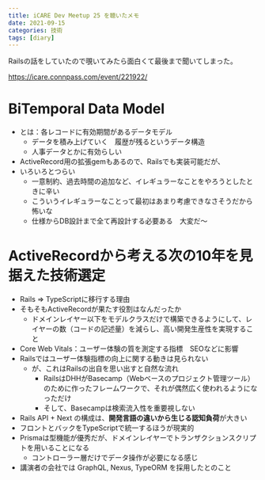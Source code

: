 ```yaml
---
title: iCARE Dev Meetup 25 を聴いたメモ
date: 2021-09-15
categories: 技術
tags: [diary]
---
```


Railsの話をしていたので覗いてみたら面白くて最後まで聞いてしまった。

https://icare.connpass.com/event/221922/

# BiTemporal Data Model

- とは：各レコードに有効期間があるデータモデル
  - データを積み上げていく　履歴が残るというデータ構造
  - 人事データとかに有効らしい
- ActiveRecord用の拡張gemもあるので、Railsでも実装可能だが、
- いろいろとつらい  
  - 一意制約、過去時間の追加など、イレギュラーなことをやろうとしたときに辛い
  - こういうイレギュラーなことって最初はあまり考慮できなさそうだから怖いな
  - 仕様からDB設計まで全て再設計する必要ある　大変だ～

# ActiveRecordから考える次の10年を見据えた技術選定

- Rails => TypeScriptに移行する理由
- そもそもActiveRecordが果たす役割はなんだったか
  - ドメインレイヤー以下をモデルクラスだけで構築できるようにして、レイヤーの数（コードの記述量）を減らし、高い開発生産性を実現すること
- Core Web Vitals：ユーザー体験の質を測定する指標　SEOなどに影響
- Railsではユーザー体験指標の向上に関する動きは見られない
  - が、これはRailsの出自を思い出すと自然な流れ
    - RailsはDHHがBasecamp（Webベースのプロジェクト管理ツール）のために作ったフレームワークで、それが偶然広く使われるようになっただけ
    - そして、Basecampは検索流入性を重要視しない
- Rails API + Next の構成は、**開発言語の違いから生じる認知負荷**が大きい
- フロントとバックをTypeScriptで統一するほうが現実的
- Prismaは型機能が優秀だが、ドメインレイヤーでトランザクションスクリプトを用いることになる
  - コントローラー層だけでデータ操作が必要になる感じ
- 講演者の会社では GraphQL, Nexus, TypeORM を採用したとのこと